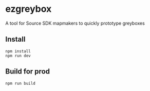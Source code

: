 # ezgreybox
A tool for Source SDK mapmakers to quickly prototype greyboxes

## Install
```
npm install
npm run dev
```

## Build for prod
```
npm run build
```